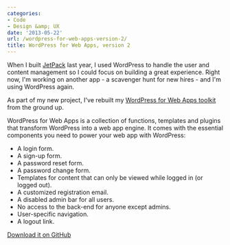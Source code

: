 ```yaml
---
categories:
- Code
- Design &amp; UX
date: '2013-05-22'
url: /wordpress-for-web-apps-version-2/
title: WordPress for Web Apps, version 2
---
```


When I built <a href="https://gomakethings.com/projects/jetpack/">JetPack</a> last year, I used WordPress to handle the user and content management so I could focus on building a great experience. Right now, I'm working on another app - a scavenger hunt for new hires - and I'm using WordPress again.

As part of my new project, I've rebuilt my <a href="http://cferdinandi.github.io/web-app-starter-kit/">WordPress for Web Apps toolkit</a> from the ground up.
<!--more-->
WordPress for Web Apps is a collection of functions, templates and plugins that transform WordPress into a web app engine. It comes with the essential components you need to power your web app with WordPress:

<ul>
<li>A login form.</li>
<li>A sign-up form.</li>
<li>A password reset form.</li>
<li>A password change form.</li>
<li>Templates for content that can only be viewed while logged in (or logged out).</li>
<li>A customized registration email.</li>
<li>A disabled admin bar for all users.</li>
<li>No access to the back-end for anyone except admins.</li>
<li>User-specific navigation.</li>
<li>A logout link.</li>
</ul>

<a href="http://cferdinandi.github.io/web-app-starter-kit/">Download it on GitHub</a>